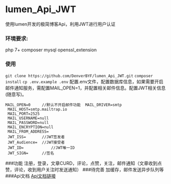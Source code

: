 # lumen_Api_JWT
使用lumen开发的极简博客Api，利用JWT进行用户认证

### 环境要求:
php 7+
composer
mysql
openssl_extension
### 使用
`git clone https://github.com/DenverBYF/lumen_Api_JWT.git`
`composer install`
`cp .env.example .env`
配置.env文件，配置数据库信息，如果需要开启邮件通知服务，需配置MAIL_OPEN=1，并配置相关邮件信息。配置JWT相关信息(随意写)。
```
MAIL_OPEN=0		//默认不开启邮件功能  MAIL_DRIVER=smtp
 MAIL_HOST=smtp.mailtrap.io
 MAIL_PORT=2525
 MAIL_USERNAME=null
 MAIL_PASSWORD=null
 MAIL_ENCRYPTION=null
 MAIL_FROM_ADDRESS=
 JWT_ISS=		//JWT签发者
 JWT_Audience=	//JWT接受者
 JWT_ID=			//JWT唯一ID
 JWT_SIGN=		//签名

```
###功能
注册，登录，文章CURD，评论，点赞，关注，邮件通知（文章收到点赞，评论，收到用户关注时发送通知）
###待完善
加缓存，邮件发送异步队列等
###Api文档
[Api文档链接](http://showdoc.fenlan96.com/index.php?s=/13)


